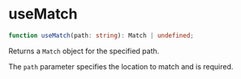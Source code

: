 # useMatch

```ts
function useMatch(path: string): Match | undefined;
```

Returns a `Match` object for the specified path.

The `path` parameter specifies the location to match and is required.
